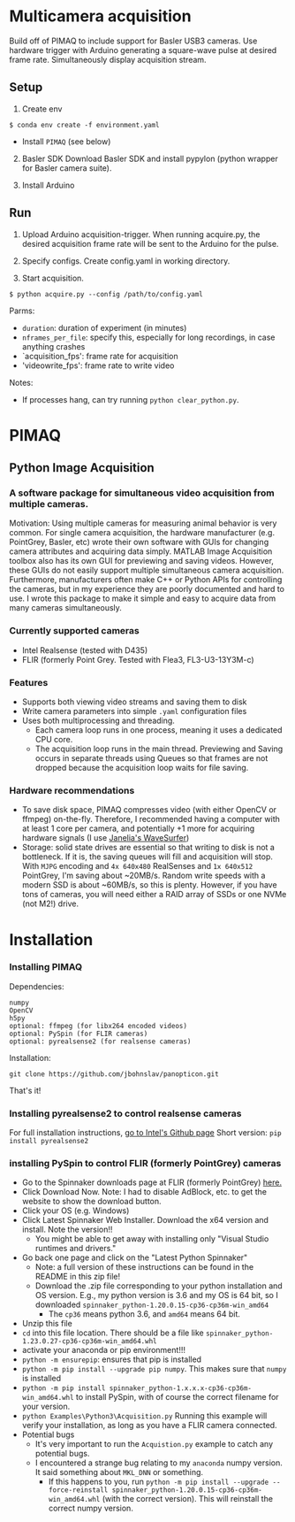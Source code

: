 # Multicamera acquisition
Build off of PIMAQ to include support for Basler USB3 cameras. Use hardware trigger with Arduino generating a square-wave pulse at desired frame rate. Simultaneously display acquisition stream. 

## Setup
1. Create env
```
$ conda env create -f environment.yaml
```
- Install `PIMAQ` (see below)

2. Basler SDK
Download Basler SDK and install pypylon (python wrapper for Basler camera suite).

3. Install Arduino

## Run
1. Upload Arduino acquisition-trigger.
When running acquire.py, the desired acquisition frame rate will be sent to the Arduino for the pulse.

2. Specify configs.
Create config.yaml in working directory.

3. Start acquisition.
```
$ python acquire.py --config /path/to/config.yaml 
```
Parms:
- `duration`: duration of experiment (in minutes)
- `nframes_per_file`: specify this, especially for long recordings, in case anything crashes
- `acquisition_fps': frame rate for acquisition
- 'videowrite_fps': frame rate to write video

Notes:
- If processes hang, can try running `python clear_python.py`.


# PIMAQ
## Python Image Acquisition 
### A software package for simultaneous video acquisition from multiple cameras. 
Motivation: Using multiple cameras for measuring animal behavior is very common. For single camera acquisition, the hardware manufacturer (e.g. PointGrey, Basler, etc) wrote their own software with GUIs for changing camera attributes and acquiring data simply. MATLAB Image Acquisition toolbox also has its own GUI for previewing and saving videos. However, these GUIs do not easily support multiple simultaneous camera acquisition. Furthermore, manufacturers often make C++ or Python APIs for controlling the cameras, but in my experience they are poorly documented and hard to use. I wrote this package to make it simple and easy to acquire data from many cameras simultaneously.

### Currently supported cameras
* Intel Realsense (tested with D435)
* FLIR (formerly Point Grey. Tested with Flea3, FL3-U3-13Y3M-c)

### Features
* Supports both viewing video streams and saving them to disk
* Write camera parameters into simple `.yaml` configuration files
* Uses both multiprocessing and threading. 
  * Each camera loop runs in one process, meaning it uses a dedicated CPU core. 
  * The acquisition loop runs in the main thread. Previewing and Saving occurs in separate threads using Queues so that frames are not dropped because the acquisition loop waits for file saving.

### Hardware recommendations
* To save disk space, PIMAQ compresses video (with either OpenCV or ffmpeg) on-the-fly. Therefore, I recommended having a computer with at least 1 core per camera, and potentially +1 more for acquiring hardware signals (I use [Janelia's WaveSurfer](https://wavesurfer.janelia.org/))
* Storage: solid state drives are essential so that writing to disk is not a bottleneck. If it is, the saving queues will fill and acquisition will stop. With `MJPG` encoding and `4x 640x480` RealSenses and `1x 640x512` PointGrey, I'm saving about ~20MB/s. Random write speeds with a modern SSD is about ~60MB/s, so this is plenty. However, if you have tons of cameras, you will need either a RAID array of SSDs or one NVMe (not M2!) drive.

# Installation
### Installing PIMAQ
Dependencies:
```
numpy
OpenCV
h5py
optional: ffmpeg (for libx264 encoded videos)
optional: PySpin (for FLIR cameras)
optional: pyrealsense2 (for realsense cameras)
```
Installation:
``` 
git clone https://github.com/jbohnslav/panopticon.git
```
That's it! 

### Installing pyrealsense2 to control realsense cameras
For full installation instructions, [go to Intel's Github page](https://github.com/IntelRealSense/librealsense/tree/master/wrappers/python#installation)
Short version: `pip install pyrealsense2`

### installing PySpin to control FLIR (formerly PointGrey) cameras
* Go to the Spinnaker downloads page at FLIR (formerly PointGrey) [here.](https://www.flir.com/products/spinnaker-sdk/)
* Click Download Now. Note: I had to disable AdBlock, etc. to get the website to show the download button.
* Click your OS (e.g. Windows)
* Click Latest Spinnaker Web Installer. Download the x64 version and install. Note the version!!
  * You might be able to get away with installing only "Visual Studio runtimes and drivers."
* Go back one page and click on the "Latest Python Spinnaker"
  * Note: a full version of these instructions can be found in the README in this zip file!
  * Download the .zip file corresponding to your python installation and OS version. E.g., my python version is 3.6 and my OS is 64 bit, so I downloaded `spinnaker_python-1.20.0.15-cp36-cp36m-win_amd64`
    * The `cp36` means python 3.6, and `amd64` means 64 bit.
* Unzip this file
* `cd` into this file location. There should be a file like `spinnaker_python-1.23.0.27-cp36-cp36m-win_amd64.whl`
* activate your anaconda or pip environment!!!
* `python -m ensurepip`: ensures that pip is installed
* `python -m pip install --upgrade pip numpy`. This makes sure that `numpy` is installed
* `python -m pip install spinnaker_python-1.x.x.x-cp36-cp36m-win_amd64.whl` to install PySpin, with of course the correct filename for your version.
* `python Examples\Python3\Acquisition.py` Running this example will verify your installation, as long as you have a FLIR camera connected. 
* Potential bugs
  * It's very important to run the `Acquistion.py` example to catch any potential bugs.
  * I encountered a strange bug relating to my `anaconda` numpy version. It said something about `MKL_DNN` or something.
    * If this happens to you, run `python -m pip install --upgrade --force-reinstall spinnaker_python-1.20.0.15-cp36-cp36m-win_amd64.whl` (with the correct version). This will reinstall the correct numpy version.
